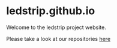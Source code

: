 # ledstrip.github.io

Welcome to the ledstrip project website.

Please take a look at our repositories [here](https://github.com/ledstrip)
